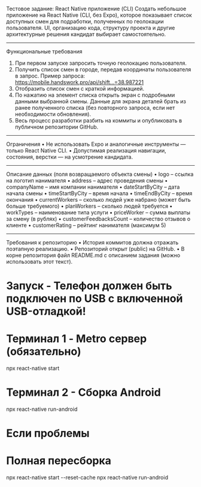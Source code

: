 Тестовое задание: React Native приложение (CLI)
Создать небольшое приложение на React Native (CLI, без Expo), которое показывает список доступных смен для подработки, полученных по геолокации пользователя.
UI, организацию кода, структуру проекта и другие архитектурные решения кандидат выбирает самостоятельно.

---

Функциональные требования

1. При первом запуске запросить точную геолокацию пользователя.
2. Получить список смен в городе, передав координаты пользователя в запрос.
   Пример запроса:
   https://mobile.handswork.pro/api/shift...=38.987221
3. Отобразить список смен с краткой информацией.
4. По нажатию на элемент списка открыть экран с подробными данными выбранной смены.
   Данные для экрана деталей брать из ранее полученного списка (без повторного запроса, если нет необходимости обновления).
5. Весь процесс разработки разбить на коммиты и опубликовать в публичном репозитории GitHub.

---

Ограничения
• Не использовать Expo и аналогичные инструменты — только React Native CLI.
• Допустимая реализация навигации, состояния, верстки — на усмотрение кандидата.

---

Описание данных (поля возвращаемого объекта смены)
• logo – ссылка на логотип нанимателя
• address – адрес проведения смены
• companyName – имя компании нанимателя
• dateStartByCity – дата начала смены
• timeStartByCity – время начала
• timeEndByCity – время окончания
• currentWorkers – сколько людей уже набрано (может быть больше требуемого)
• planWorkers – сколько людей требуется
• workTypes – наименование типа услуги
• priceWorker – сумма выплаты за смену (в рублях)
• customerFeedbacksCount – количество отзывов о клиенте
• customerRating – рейтинг нанимателя (максимум 5)

---

Требования к репозиторию
• История коммитов должна отражать поэтапную реализацию.
• Репозиторий открыт (public) на GitHub.
• В корне репозитория файл README.md с описанием задания (можно использовать этот текст).

# Запуск - Телефон должен быть подключен по USB с включенной USB-отладкой!
# Терминал 1 - Metro сервер (обязательно)

npx react-native start

# Терминал 2 - Сборка Android

npx react-native run-android

# Если проблемы
# Полная пересборка

npx react-native start --reset-cache
npx react-native run-android
